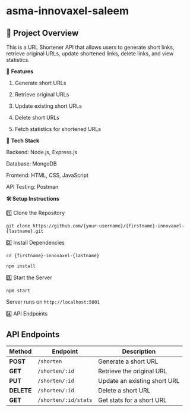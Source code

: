 # asma-innovaxel-saleem

## 📌 Project Overview

This is a URL Shortener API that allows users to generate short links, retrieve original URLs, update shortened links, delete links, and view statistics.

🚀 **Features**

1. Generate short URLs

2. Retrieve original URLs

3. Update existing short URLs

4. Delete short URLs

5. Fetch statistics for shortened URLs

🔧 **Tech Stack**

Backend: Node.js, Express.js

Database: MongoDB

Frontend: HTML, CSS, JavaScript

API Testing: Postman

**🛠 Setup Instructions**

1️⃣ Clone the Repository


`git clone https://github.com/{your-username}/{firstname}-innovaxel-{lastname}.git`


2️⃣ Install Dependencies


`cd {firstname}-innovaxel-{lastname}`

`npm install`


3️⃣ Start the Server


`npm start`


Server runs on `http://localhost:5001`


4️⃣ API Endpoints

## API Endpoints

| Method  | Endpoint          | Description                      |
|---------|------------------|----------------------------------|
| **POST**   | `/shorten`         | Generate a short URL            |
| **GET**    | `/shorten/:id`     | Retrieve the original URL       |
| **PUT**    | `/shorten/:id`     | Update an existing short URL    |
| **DELETE** | `/shorten/:id`     | Delete a short URL              |
| **GET**    | `/shorten/:id/stats` | Get stats for a short URL      |

